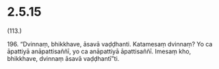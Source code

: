 # 2.5.15

(113.)

196\. “Dvinnaṃ, bhikkhave, āsavā vaḍḍhanti. Katamesaṃ dvinnaṃ? Yo ca āpattiyā anāpattisaññī, yo ca anāpattiyā āpattisaññī. Imesaṃ kho, bhikkhave, dvinnaṃ āsavā vaḍḍhantī”ti.
